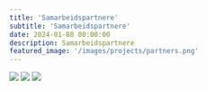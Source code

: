 ```yaml
---
title: 'Samarbeidspartnere'
subtitle: 'Samarbeidspartnere'
date: 2024-01-08 00:00:00
description: Samarbeidspartnere
featured_image: '/images/projects/partners.png'
---
```


<div class="gallery" data-columns="3">
    <img src="{{site.baseurl}}/images/projects/partners/GE Healthcare">
    <img src="{{site.baseurl}}/images/projects/partners/Global Ocean Technology">
    <img src="{{site.baseurl}}/images/projects/partners/Nosted.png">
</div>

